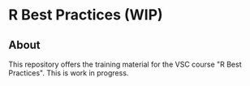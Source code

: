 # R Best Practices (WIP)

## About
This repository offers the training material for the VSC course "R Best Practices".
This is work in progress.